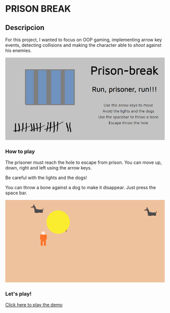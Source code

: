 # PRISON BREAK

## Descripcion

For this project, I wanted to focus on OOP gaming, implementing arrow key events, detecting collisions and making the character able to *shoot* against his enemies.

![Main Page](./resources/MainPage.png)

### How to play

The prisoner must reach the hole to escape from prison. You can move up, down, right and left using the arrow keys. 

Be careful with the lights and the dogs! 

You can throw a bone against a dog to make it disappear. Just press the space bar.

![Screenshoot](./resources/GameCapture.png)


### Let's play!

[Click here to play the demo](https://cametolearnthis.github.io/prison-breaking-game/index.html)



